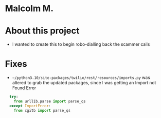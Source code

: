 # Malcolm M.

# About this project

- I wanted to create this to begin robo-dialling back the scammer calls

# Fixes

- `~/python3.10/site-packages/twilio/rest/resources/imports.py` was altered to grab the updated packages, since I was getting an Import not Found Error

```python
  try:
    from urllib.parse import parse_qs
  except ImportError:
    from cgitb import parse_qs
```

